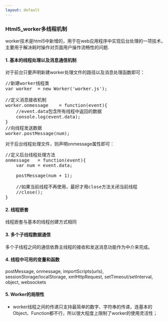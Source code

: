 ```yaml
---
layout: default
---
```


### Html5_worker多线程机制

worker技术是html5中新增的，用于在web应用程序中实现后台处理的一项技术，主要用于解决耗时操作对页面用户操作流畅性的问题.
	
#### 1. 基本的线程处理以及消息通信机制

对于前台只要声明新建worker处理文件的路径以及消息处理函数即可：

<pre>
//新建worker线程类
var worker	= new Worker('worker.js');

//定义消息接收机制
worker.onmessage	= function(event){
	//event.data包含所有线程中返回的数据
	console.log(event.data);
}
//向线程发送数据	
worker.postMessage(num);
</pre>

对于后台线程处理文件，则声明onmessage属性即可：

<pre>
//定义后台线程处理方法
onmessage	= function(event){
	var num	= event.data;
	
	postMessage(num + 1);
	
	//如果当前线程不再使用，最好才用close方法关闭当前线程
	//close();
}
</pre>

#### 2. 线程嵌套

线程嵌套与基本的线程创建方式相同
	
#### 3. 多个子线程数据通信

多个子线程之间的通信依靠主线程的接收和发送消息功能作为中介来完成。
	
#### 4. 线程中可用的变量和函数

postMessage, onmessage, importScripts(urls), sessionStorage/localStorage, xmlHttpRequest, setTimeout/setInterval, object, websockets

#### 5. Worker的局限性

* worker线程之间的传递只支持最简单的数字、字符串的传递，连基本的Object、Function都不行，所以很大程度上限制了worker的使用灵活性；
	
